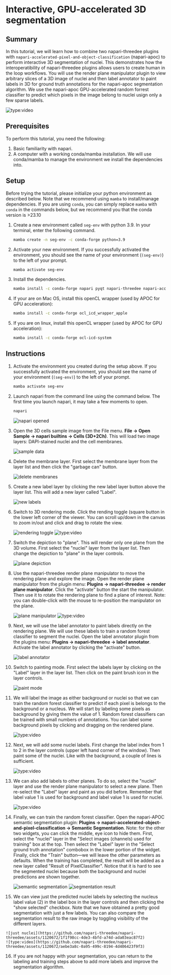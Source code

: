 # Interactive, GPU-accelerated 3D segmentation

## Summary

In this tutorial, we will learn how to combine two napari-threedee plugins with `napari-accelerated-pixel-and-object-classification` (napari-apoc) to perform interactive 3D segmentation of nuclei. This demonstrates how the interoperatibility of napari-threedee plugins allows users to create human in the loop workflows. You will use the render plane manipulator plugin to view arbitrary slices of a 3D image of nuclei and then label annotator to paint labels in 3D for ground truth annotations for the napari-apoc segmentation algorithm. We use the napari-apoc GPU-accelerated random forrest classifier to predict which pixels in the image belong to nuclei usign only a few sparse labels.

![type:video](https://github.com/napari-threedee/napari-threedee/assets/1120672/6750b262-6c79-425f-8af5-d7459ba28a16)

## Prerequisites
To perform this tutorial, you need the following:

1. Basic familiarity with napari. 
2. A computer with a working conda/mamba installation. We will use conda/mamba to manage the environment we install the dependencies into.  

## Setup
Before trying the tutorial, please initialize your python environment as described below. Note that we recommend using `mamba` to install/manage dependencies. If you are using `conda`, you can simply replace `mamba` with `conda` in the commands below, but we recommend you that the conda version is >23.10

1. Create a new environment called `seg-env` with python 3.9. In your terminal, enter the following command.

	```bash
	mamba create -n seg-env -c conda-forge python=3.9
	```

2. Activate your new environment. If you successfully activated the environment, you should see the name of your environment (`(seg-env)`) to the left of your prompt.

	```bash
	mamba activate seg-env
	```

3. Install the dependencies.

	```bash
	mamba install -c conda-forge napari pyqt napari-threedee napari-accelerated-pixel-and-object-classification
	```

4. If your are on Mac OS, install this openCL wrapper (used by APOC for GPU acceleration):

	```bash
	mamba install -c conda-forge ocl_icd_wrapper_apple
	```

5. If you are on linux, install this openCL wrapper (used by APOC for GPU acceleration):
	
	```bash
	mamba install -c conda-forge ocl-icd-system
	```


## Instructions

1. Activate the environment you created during the setup above. If you successfully activated the environment, you should see the name of your environment (`(seg-env)`) to the left of your prompt.

	```bash
	mamba activate seg-env
	```

2. Launch napari from the command line using the command below. The first time you launch napari, it may take a few moments to open.

	```bash
	napari
	```
	
	![napari opened](https://github.com/napari-threedee/napari-threedee/assets/1120672/7e59814f-b9ee-40b1-88f6-03ed5ae7adb0)

3. Open the 3D cells sample image from the File menu. **File -> Open Sample -> napari builtins -> Cells (3D+2Ch)**. This will load two image layers: DAPI-stained nuclei and the cell membranes.

	![sample data](https://github.com/napari-threedee/napari-threedee/assets/1120672/cd954faf-50d2-4f5c-a38d-f87868ed5e8c)

4. Delete the membrane layer. First select the membrane layer from the layer list and then click the "garbage can" button.

	![delete membranes](https://github.com/napari-threedee/napari-threedee/assets/1120672/e638fd3f-686a-4638-a17b-c0c48ee1b7e9)

5. Create a new label layer by clicking the new label layer button above the layer list. This will add a new layer called "Label".

	![new labels](https://github.com/napari-threedee/napari-threedee/assets/1120672/4ad191be-50bb-4896-aeac-65e35f017720)

6. Switch to 3D rendering mode. Click the rending toggle (square button in the lower left corner of the viewer. You can scroll up/down in the canvas to zoom in/out and click and drag to rotate the view.

	![rendering toggle](https://github.com/napari-threedee/napari-threedee/assets/1120672/176e7481-7eb0-4fdc-87f9-c120925fafd7)
	![type:video](https://github.com/napari-threedee/napari-threedee/assets/1120672/66891666-a639-4ad0-aba0-773888790f48)	
7. Switch the depiction to "plane". This will render only one plane from the 3D volume. First select the "nuclei" layer from the layer list. Then change the depiction to "plane" in the layer controls.

	![plane depiction](https://github.com/napari-threedee/napari-threedee/assets/1120672/22d3290b-5afc-42f0-b566-e3b01249a1d8)

8. Use the napari-threedee render plane manipulator to move the rendering plane and explore the image. Open the render plane manipulator from the plugin menu: **Plugins -> napari-threedee -> render plane manipulator**. Click the "activate" button the start the manipulator. Then use it to rotate the rendering plane to find a plane of interest. Note: you can double-click with the mouse to re-position the manipulator on the plane.

	![plane manipulator](https://github.com/napari-threedee/napari-threedee/assets/1120672/db651930-a6f3-4329-8ec7-50a01b701093)
	![type:video](https://github.com/napari-threedee/napari-threedee/assets/1120672/2f0b7490-9281-4a19-b59f-7c189975ad37)

9. Next, we will use the label annotator to paint labels directly on the rendering plane. We will use these labels to train a random forest classifier to segment the nuclei. Open the label annotator plugin from the plugins menu: **Plugins -> napari-threedee -> label annotator**. Activate the label annotator by clicking the "activate" button.

	![label annotator](https://github.com/napari-threedee/napari-threedee/assets/1120672/58ccdf39-97ef-4f1a-af1f-9d86dac402e8)
	
10. Switch to painting mode. First select the labels layer by clicking on the "Label" layer in the layer list. Then click on the paint brush icon in the layer controls.

	![paint mode](https://github.com/napari-threedee/napari-threedee/assets/1120672/2874ffd0-2f77-408f-8690-e336b2edff1b)
	
11. We will label the image as either background or nuclei so that we can train the random forest classifier to predict if each pixel is belongs to the background or a nucleus. We will start by labeling some pixels as background by giving them the value of 1. Random forest classifiers can be trained with small numbers of annotations. You can label some background pixels by clicking and dragging on the rendered plane.

	![type:video](https://github.com/napari-threedee/napari-threedee/assets/1120672/03df1aac-31c3-4b5f-bfde-5d0b9dcacf72)
	
12. Next, we will add some nuclei labels. First change the label index from 1 to 2 in the layer controls (upper left hand corner of the window). Then paint some of the nuclei. Like with the background, a couple of lines is sufficient.

	![type:video](https://github.com/napari-threedee/napari-threedee/assets/1120672/9d3257c9-8b3a-4d18-ba9d-94b1569521c9)
	
13. We can also add labels to other planes. To do so, select the "nuclei" layer and use the render plane manipulator to select a new plane. Then re-select the "Label" layer and paint as you did before. Remember that label value 1 is used for background and label value 1 is used for nuclei.

	![type:video](https://github.com/napari-threedee/napari-threedee/assets/1120672/1d75bd05-ca03-4ba9-a0f6-2608442e5939)

14. Finally, we can train the random forest classifier. Open the napari-APOC semantic segmentation plugin: **Plugins -> napari-accelerated-object-and-pixel-classification -> Semantic Segmentation**. Note: for the other two widgets, you can click the middle, eye icon to hide them. First, select the "nuclei" layer in the "Select images (channels) used for training" box at the top. Then select the "Label" layer in the "Select ground truth annotation" combobox in the lower portion of the widget. Finally, click the "Train" button—we will leave the other parameters as defaults. When the training has completed, the result will be added as a new layer called "Result of PixelClassifier". Notice that it is hard to see the segmented nuclei because both the background and nuclei predictions are shown together.

	![semantic segmentation](https://github.com/napari-threedee/napari-threedee/assets/1120672/11c953d5-aa55-443a-a5ce-26b1b65a4204)
	![segmentation result](https://github.com/napari-threedee/napari-threedee/assets/1120672/8f7ed183-99a1-4e48-bec0-3422211bd449)
	
15.  We can view just the predicted nuclei labels by selecting the nucleus label value (2) in the label box in the layer controls and then clicking the "show selected" checkbox. Note that we have obtained a pretty good segmentation with just a few labels. You can also compare the segmentation result to the raw image by toggling visibility of the different layers.
	
	![just nuclei](https://github.com/napari-threedee/napari-threedee/assets/1120672/1f1f98cc-4de3-4bfd-a74d-ada03eac87f2)
	![type:video](https://github.com/napari-threedee/napari-threedee/assets/1120672/aebe3a8c-0a95-499c-8194-4d406423f9f3)

16. If you are not happy with your segmentation, you can return to the labeling and training steps above to add more labels and improve the segmentation algorithm.
